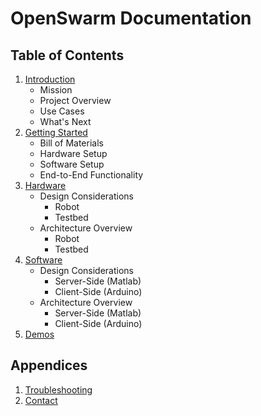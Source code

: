 # OpenSwarm Documentation

## Table of Contents

1. [Introduction](.\01-Introduction.md)
   - Mission
   - Project Overview
   - Use Cases
   - What's Next
1. [Getting Started](.\02-Getting-Started.md)
   - Bill of Materials
   - Hardware Setup
   - Software Setup
   - End-to-End Functionality
1. [Hardware](.\03-Hardware.md)
   - Design Considerations
     - Robot
     - Testbed
   - Architecture Overview
     - Robot
     - Testbed
1. [Software](.\04-Software.md)
   - Design Considerations
     - Server-Side (Matlab)
     - Client-Side (Arduino)
   - Architecture Overview
     - Server-Side (Matlab)
     - Client-Side (Arduino)
1. [Demos](.\05-Demos.md)

## Appendices

1. [Troubleshooting](A1-Troubleshooting.md)
2. [Contact](A2-Contact.md)
